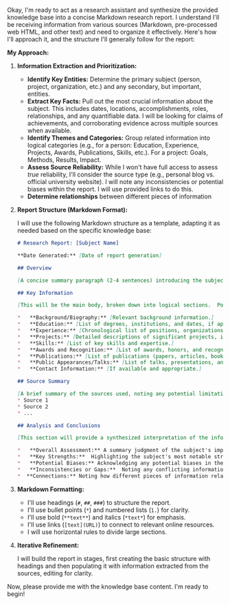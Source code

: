 Okay, I'm ready to act as a research assistant and synthesize the provided knowledge base into a concise Markdown research report. I understand I'll be receiving information from various sources (Markdown, pre-processed web HTML, and other text) and need to organize it effectively.  Here's how I'll approach it, and the structure I'll generally follow for the report:

**My Approach:**

1.  **Information Extraction and Prioritization:**
    *   **Identify Key Entities:** Determine the primary subject (person, project, organization, etc.) and any secondary, but important, entities.
    *   **Extract Key Facts:**  Pull out the most crucial information about the subject. This includes dates, locations, accomplishments, roles, relationships, and any quantifiable data.  I will be looking for claims of achievements, and corroborating evidence across multiple sources when available.
    *   **Identify Themes and Categories:** Group related information into logical categories (e.g., for a person: Education, Experience, Projects, Awards, Publications, Skills, etc.).  For a project: Goals, Methods, Results, Impact.
    *   **Assess Source Reliability:** While I won't have full access to assess *true* reliability, I'll consider the source type (e.g., personal blog vs. official university website). I will note any inconsistencies or potential biases within the report. I will use provided links to do this.
    *  **Determine relationships** between different pieces of information

2.  **Report Structure (Markdown Format):**

    I will use the following Markdown structure as a template, adapting it as needed based on the specific knowledge base:

    ```markdown
    # Research Report: [Subject Name]

    **Date Generated:** [Date of report generation]

    ## Overview

    [A concise summary paragraph (2-4 sentences) introducing the subject and their most significant attributes/accomplishments. This acts as an executive summary.]

    ## Key Information

    [This will be the main body, broken down into logical sections.  Possible sections include, but are not limited to:]

    *   **Background/Biography:** [Relevant background information.]
    *   **Education:** [List of degrees, institutions, and dates, if applicable.]
    *   **Experience:** [Chronological list of positions, organizations, and responsibilities, if applicable.]
    *   **Projects:** [Detailed descriptions of significant projects, including goals, methods, results, and links to relevant resources.]
    *   **Skills:** [List of key skills and expertise.]
    *   **Awards and Recognition:** [List of awards, honors, and recognitions.]
    *   **Publications:** [List of publications (papers, articles, books) with links, if available.]
    *   **Public Appearances/Talks:** [List of talks, presentations, and public appearances.]
    *   **Contact Information:** [If available and appropriate.]

    ## Source Summary

    [A brief summary of the sources used, noting any potential limitations.]
    * Source 1
    * Source 2
    * ...

    ## Analysis and Conclusions

    [This section will provide a synthesized interpretation of the information.  It may include:]

    *   **Overall Assessment:** A summary judgment of the subject's impact, influence, or significance.
    *   **Key Strengths:**  Highlighting the subject's most notable strengths.
    *   **Potential Biases:** Acknowledging any potential biases in the sources or information.
    *   **Inconsistencies or Gaps:**  Noting any conflicting information or areas where information is lacking.
    *  **Connections:** Noting how different pieces of information relate to each other.
    ```

3.  **Markdown Formatting:**

    *   I'll use headings (`#`, `##`, `###`) to structure the report.
    *   I'll use bullet points (`*`) and numbered lists (`1.`) for clarity.
    *   I'll use bold (`**text**`) and italics (`*text*`) for emphasis.
    *   I'll use links (`[text](URL)`) to connect to relevant online resources.
    *   I will use horizontal rules to divide large sections.

4. **Iterative Refinement:**

    I will build the report in stages, first creating the basic structure with headings and then populating it with information extracted from the sources, editing for clarity.

Now, please provide me with the knowledge base content. I'm ready to begin!
